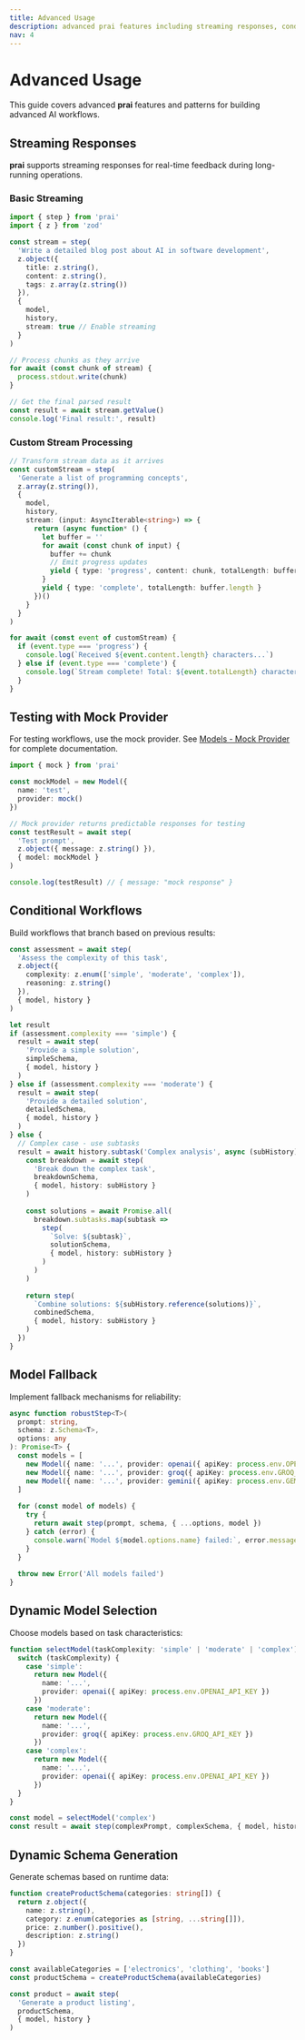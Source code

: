 ```yaml
---
title: Advanced Usage
description: advanced prai features including streaming responses, conditional workflows, model fallbacks, and testing strategies
nav: 4
---
```


# Advanced Usage

This guide covers advanced **prai** features and patterns for building advanced AI workflows.

## Streaming Responses

**prai** supports streaming responses for real-time feedback during long-running operations.

### Basic Streaming

```typescript
import { step } from 'prai'
import { z } from 'zod'

const stream = step(
  'Write a detailed blog post about AI in software development',
  z.object({
    title: z.string(),
    content: z.string(),
    tags: z.array(z.string())
  }),
  { 
    model, 
    history, 
    stream: true // Enable streaming
  }
)

// Process chunks as they arrive
for await (const chunk of stream) {
  process.stdout.write(chunk)
}

// Get the final parsed result
const result = await stream.getValue()
console.log('Final result:', result)
```

### Custom Stream Processing

```typescript
// Transform stream data as it arrives
const customStream = step(
  'Generate a list of programming concepts',
  z.array(z.string()),
  {
    model,
    history,
    stream: (input: AsyncIterable<string>) => {
      return (async function* () {
        let buffer = ''
        for await (const chunk of input) {
          buffer += chunk
          // Emit progress updates
          yield { type: 'progress', content: chunk, totalLength: buffer.length }
        }
        yield { type: 'complete', totalLength: buffer.length }
      })()
    }
  }
)

for await (const event of customStream) {
  if (event.type === 'progress') {
    console.log(`Received ${event.content.length} characters...`)
  } else if (event.type === 'complete') {
    console.log(`Stream complete! Total: ${event.totalLength} characters`)
  }
}
```

## Testing with Mock Provider

For testing workflows, use the mock provider. See [Models - Mock Provider](../concepts/model.md#mock-provider) for complete documentation.

```typescript
import { mock } from 'prai'

const mockModel = new Model({
  name: 'test',
  provider: mock()
})

// Mock provider returns predictable responses for testing
const testResult = await step(
  'Test prompt',
  z.object({ message: z.string() }),
  { model: mockModel }
)

console.log(testResult) // { message: "mock response" }
```


## Conditional Workflows

Build workflows that branch based on previous results:

```typescript
const assessment = await step(
  'Assess the complexity of this task',
  z.object({
    complexity: z.enum(['simple', 'moderate', 'complex']),
    reasoning: z.string()
  }),
  { model, history }
)

let result
if (assessment.complexity === 'simple') {
  result = await step(
    'Provide a simple solution',
    simpleSchema,
    { model, history }
  )
} else if (assessment.complexity === 'moderate') {
  result = await step(
    'Provide a detailed solution',
    detailedSchema,
    { model, history }
  )
} else {
  // Complex case - use subtasks
  result = await history.subtask('Complex analysis', async (subHistory) => {
    const breakdown = await step(
      'Break down the complex task',
      breakdownSchema,
      { model, history: subHistory }
    )
    
    const solutions = await Promise.all(
      breakdown.subtasks.map(subtask =>
        step(
          `Solve: ${subtask}`,
          solutionSchema,
          { model, history: subHistory }
        )
      )
    )
    
    return step(
      `Combine solutions: ${subHistory.reference(solutions)}`,
      combinedSchema,
      { model, history: subHistory }
    )
  })
}
```


## Model Fallback

Implement fallback mechanisms for reliability:

```typescript
async function robustStep<T>(
  prompt: string,
  schema: z.Schema<T>,
  options: any
): Promise<T> {
  const models = [
    new Model({ name: '...', provider: openai({ apiKey: process.env.OPENAI_API_KEY }) }),
    new Model({ name: '...', provider: groq({ apiKey: process.env.GROQ_API_KEY }) }),
    new Model({ name: '...', provider: gemini({ apiKey: process.env.GEMINI_API_KEY }) })
  ]
  
  for (const model of models) {
    try {
      return await step(prompt, schema, { ...options, model })
    } catch (error) {
      console.warn(`Model ${model.options.name} failed:`, error.message)
    }
  }
  
  throw new Error('All models failed')
}
```

## Dynamic Model Selection

Choose models based on task characteristics:

```typescript
function selectModel(taskComplexity: 'simple' | 'moderate' | 'complex') {
  switch (taskComplexity) {
    case 'simple':
      return new Model({
        name: '...',
        provider: openai({ apiKey: process.env.OPENAI_API_KEY })
      })
    case 'moderate':
      return new Model({
        name: '...',
        provider: groq({ apiKey: process.env.GROQ_API_KEY })
      })
    case 'complex':
      return new Model({
        name: '...',
        provider: openai({ apiKey: process.env.OPENAI_API_KEY })
      })
  }
}

const model = selectModel('complex')
const result = await step(complexPrompt, complexSchema, { model, history })
```



## Dynamic Schema Generation

Generate schemas based on runtime data:

```typescript
function createProductSchema(categories: string[]) {
  return z.object({
    name: z.string(),
    category: z.enum(categories as [string, ...string[]]),
    price: z.number().positive(),
    description: z.string()
  })
}

const availableCategories = ['electronics', 'clothing', 'books']
const productSchema = createProductSchema(availableCategories)

const product = await step(
  'Generate a product listing',
  productSchema,
  { model, history }
)
```

